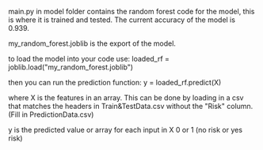 main.py in model folder contains the random forest
code for the model, this is where it is trained
and tested. The current accuracy of the model is 0.939.

my_random_forest.joblib is the export of the model.

to load the model into your code use: 
loaded_rf = joblib.load("my_random_forest.joblib")

then you can run the prediction function:
y = loaded_rf.predict(X)

where X is the features in an array. This can be done by
loading in a csv that matches the headers in Train&TestData.csv
without the "Risk" column. (Fill in PredictionData.csv)

y is the predicted value or array for each input in X
0 or 1 (no risk or yes risk)
